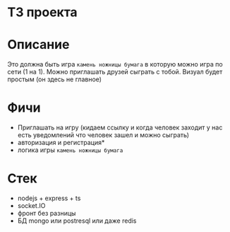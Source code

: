 # ТЗ проекта 

# Описание 
Это должна быть игра `камень ножницы бумага` 
в которую можно игра по сети (1 на 1). 
Можно приглашать друзей сыграть с тобой.
Визуал будет простым (он здесь не главное)

# Фичи
- Приглашать на игру (кидаем ссылку и когда человек заходит у нас есть уведомлений что человек зашел и можно сыграть)
- авторизация и регистрация*
- логика игры `камень ножницы бумага`


# Стек
- nodejs + express + ts
- socket.IO
- фронт без разницы
- БД mongo или postresql или даже redis 